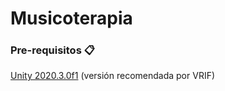 # Musicoterapia

### Pre-requisitos 📋

[Unity 2020.3.0f1](https://unity3d.com/unity/whats-new/2020.3.0) (versión recomendada por VRIF) 
